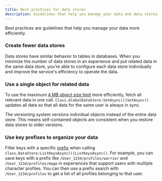 ```yaml
---
title: Best practices for data stores
description: Guidelines that help you manage your data and data stores (DataStores) more efficiently.
---
```


Best practices are guidelines that help you manage your data more efficiently.

### Create fewer data stores

Data stores have similar behavior to tables in databases. When you minimize the number of data stores in an experience and put related data in the same data store, you're able to configure each data store individually and improve the service's efficiency to operate the data.

### Use a single object for related data

To use the maximum [4 MB object size limit](./error-codes-and-limits.md#throughput-limits) more efficiently, fetch all relevant data in one call. `Class.GlobalDataStore:SetAsync()|SetAsync()` updates all data so that all data for the same user is always in sync.

The versioning system versions individual objects instead of the entire data store. This means self-contained objects are consistent when you restore data stores to older versions.

### Use key prefixes to organize your data

Filter keys with a specific [prefix](./versioning-listing-and-caching.md#listing-and-prefixes) when calling `Class.DataStore:ListKeysAsync()|ListKeysAsync()`. For example, you can save keys with a prefix like `/User_1234/profiles/warrior` and `/User_1234/profiles/mage` in experiences that support users with multiple character profiles. You can then use a prefix search with `/User_1234/profiles` to get a list of all profiles belonging to that user.
